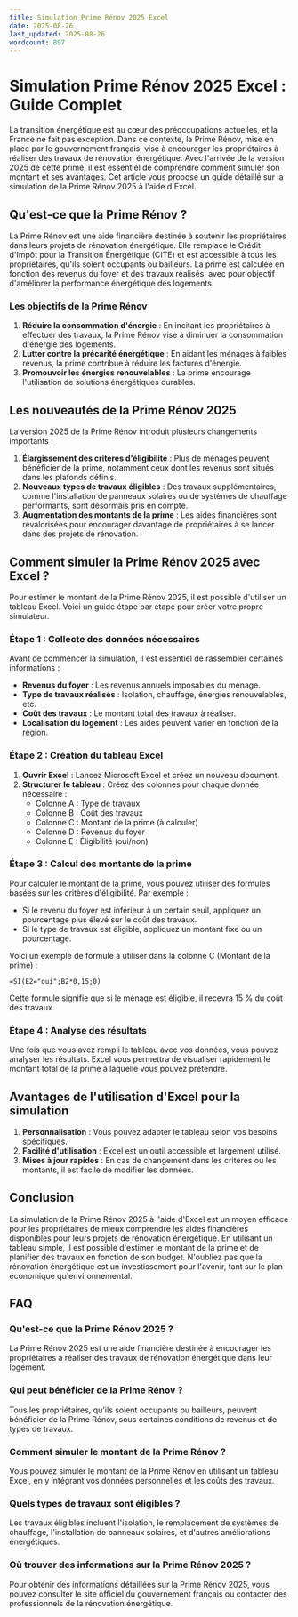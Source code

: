 ```yaml
---
title: Simulation Prime Rénov 2025 Excel
date: 2025-08-26
last_updated: 2025-08-26
wordcount: 897
---
```


# Simulation Prime Rénov 2025 Excel : Guide Complet

La transition énergétique est au cœur des préoccupations actuelles, et la France ne fait pas exception. Dans ce contexte, la Prime Rénov, mise en place par le gouvernement français, vise à encourager les propriétaires à réaliser des travaux de rénovation énergétique. Avec l'arrivée de la version 2025 de cette prime, il est essentiel de comprendre comment simuler son montant et ses avantages. Cet article vous propose un guide détaillé sur la simulation de la Prime Rénov 2025 à l'aide d'Excel.

## Qu'est-ce que la Prime Rénov ?

La Prime Rénov est une aide financière destinée à soutenir les propriétaires dans leurs projets de rénovation énergétique. Elle remplace le Crédit d'Impôt pour la Transition Énergétique (CITE) et est accessible à tous les propriétaires, qu'ils soient occupants ou bailleurs. La prime est calculée en fonction des revenus du foyer et des travaux réalisés, avec pour objectif d'améliorer la performance énergétique des logements.

### Les objectifs de la Prime Rénov

1. **Réduire la consommation d'énergie** : En incitant les propriétaires à effectuer des travaux, la Prime Rénov vise à diminuer la consommation d'énergie des logements.
2. **Lutter contre la précarité énergétique** : En aidant les ménages à faibles revenus, la prime contribue à réduire les factures d'énergie.
3. **Promouvoir les énergies renouvelables** : La prime encourage l'utilisation de solutions énergétiques durables.

## Les nouveautés de la Prime Rénov 2025

La version 2025 de la Prime Rénov introduit plusieurs changements importants :

1. **Élargissement des critères d'éligibilité** : Plus de ménages peuvent bénéficier de la prime, notamment ceux dont les revenus sont situés dans les plafonds définis.
2. **Nouveaux types de travaux éligibles** : Des travaux supplémentaires, comme l'installation de panneaux solaires ou de systèmes de chauffage performants, sont désormais pris en compte.
3. **Augmentation des montants de la prime** : Les aides financières sont revalorisées pour encourager davantage de propriétaires à se lancer dans des projets de rénovation.

## Comment simuler la Prime Rénov 2025 avec Excel ?

Pour estimer le montant de la Prime Rénov 2025, il est possible d'utiliser un tableau Excel. Voici un guide étape par étape pour créer votre propre simulateur.

### Étape 1 : Collecte des données nécessaires

Avant de commencer la simulation, il est essentiel de rassembler certaines informations :

- **Revenus du foyer** : Les revenus annuels imposables du ménage.
- **Type de travaux réalisés** : Isolation, chauffage, énergies renouvelables, etc.
- **Coût des travaux** : Le montant total des travaux à réaliser.
- **Localisation du logement** : Les aides peuvent varier en fonction de la région.

### Étape 2 : Création du tableau Excel

1. **Ouvrir Excel** : Lancez Microsoft Excel et créez un nouveau document.
2. **Structurer le tableau** : Créez des colonnes pour chaque donnée nécessaire :
   - Colonne A : Type de travaux
   - Colonne B : Coût des travaux
   - Colonne C : Montant de la prime (à calculer)
   - Colonne D : Revenus du foyer
   - Colonne E : Éligibilité (oui/non)

### Étape 3 : Calcul des montants de la prime

Pour calculer le montant de la prime, vous pouvez utiliser des formules basées sur les critères d'éligibilité. Par exemple :

- Si le revenu du foyer est inférieur à un certain seuil, appliquez un pourcentage plus élevé sur le coût des travaux.
- Si le type de travaux est éligible, appliquez un montant fixe ou un pourcentage.

Voici un exemple de formule à utiliser dans la colonne C (Montant de la prime) :

```excel
=SI(E2="oui";B2*0,15;0)
```

Cette formule signifie que si le ménage est éligible, il recevra 15 % du coût des travaux.

### Étape 4 : Analyse des résultats

Une fois que vous avez rempli le tableau avec vos données, vous pouvez analyser les résultats. Excel vous permettra de visualiser rapidement le montant total de la prime à laquelle vous pouvez prétendre.

## Avantages de l'utilisation d'Excel pour la simulation

1. **Personnalisation** : Vous pouvez adapter le tableau selon vos besoins spécifiques.
2. **Facilité d'utilisation** : Excel est un outil accessible et largement utilisé.
3. **Mises à jour rapides** : En cas de changement dans les critères ou les montants, il est facile de modifier les données.

## Conclusion

La simulation de la Prime Rénov 2025 à l'aide d'Excel est un moyen efficace pour les propriétaires de mieux comprendre les aides financières disponibles pour leurs projets de rénovation énergétique. En utilisant un tableau simple, il est possible d'estimer le montant de la prime et de planifier des travaux en fonction de son budget. N'oubliez pas que la rénovation énergétique est un investissement pour l'avenir, tant sur le plan économique qu'environnemental.

## FAQ

### Qu'est-ce que la Prime Rénov 2025 ?

La Prime Rénov 2025 est une aide financière destinée à encourager les propriétaires à réaliser des travaux de rénovation énergétique dans leur logement.

### Qui peut bénéficier de la Prime Rénov ?

Tous les propriétaires, qu'ils soient occupants ou bailleurs, peuvent bénéficier de la Prime Rénov, sous certaines conditions de revenus et de types de travaux.

### Comment simuler le montant de la Prime Rénov ?

Vous pouvez simuler le montant de la Prime Rénov en utilisant un tableau Excel, en y intégrant vos données personnelles et les coûts des travaux.

### Quels types de travaux sont éligibles ?

Les travaux éligibles incluent l'isolation, le remplacement de systèmes de chauffage, l'installation de panneaux solaires, et d'autres améliorations énergétiques.

### Où trouver des informations sur la Prime Rénov 2025 ?

Pour obtenir des informations détaillées sur la Prime Rénov 2025, vous pouvez consulter le site officiel du gouvernement français ou contacter des professionnels de la rénovation énergétique.